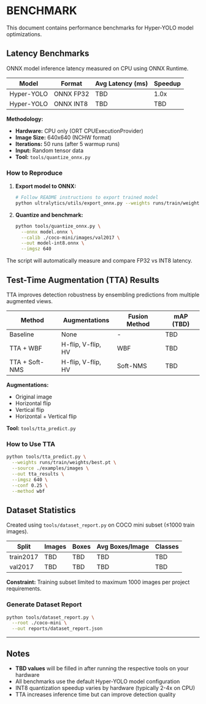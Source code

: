 # BENCHMARK

This document contains performance benchmarks for Hyper-YOLO model optimizations.

## Latency Benchmarks

ONNX model inference latency measured on CPU using ONNX Runtime.

| Model        | Format    | Avg Latency (ms) | Speedup |
|--------------|-----------|------------------|---------|
| Hyper-YOLO   | ONNX FP32 | TBD              | 1.0x    |
| Hyper-YOLO   | ONNX INT8 | TBD              | TBD     |

**Methodology:**
- **Hardware:** CPU only (ORT CPUExecutionProvider)
- **Image Size:** 640x640 (NCHW format)
- **Iterations:** 50 runs (after 5 warmup runs)
- **Input:** Random tensor data
- **Tool:** `tools/quantize_onnx.py`

### How to Reproduce

1. **Export model to ONNX:**
   ```bash
   # Follow README instructions to export trained model
   python ultralytics/utils/export_onnx.py --weights runs/train/weights/best.pt
   ```

2. **Quantize and benchmark:**
   ```bash
   python tools/quantize_onnx.py \
     --onnx model.onnx \
     --calib ./coco-mini/images/val2017 \
     --out model-int8.onnx \
     --imgsz 640
   ```

The script will automatically measure and compare FP32 vs INT8 latency.

## Test-Time Augmentation (TTA) Results

TTA improves detection robustness by ensembling predictions from multiple augmented views.

| Method        | Augmentations      | Fusion Method | mAP (TBD) |
|---------------|--------------------|---------------|-----------|
| Baseline      | None               | -             | TBD       |
| TTA + WBF     | H-flip, V-flip, HV | WBF           | TBD       |
| TTA + Soft-NMS| H-flip, V-flip, HV | Soft-NMS      | TBD       |

**Augmentations:**
- Original image
- Horizontal flip
- Vertical flip
- Horizontal + Vertical flip

**Tool:** `tools/tta_predict.py`

### How to Use TTA

```bash
python tools/tta_predict.py \
  --weights runs/train/weights/best.pt \
  --source ./examples/images \
  --out tta_results \
  --imgsz 640 \
  --conf 0.25 \
  --method wbf
```

## Dataset Statistics

Created using `tools/dataset_report.py` on COCO mini subset (≤1000 train images).

| Split       | Images | Boxes | Avg Boxes/Image | Classes |
|-------------|--------|-------|-----------------|---------|
| train2017   | TBD    | TBD   | TBD             | TBD     |
| val2017     | TBD    | TBD   | TBD             | TBD     |

**Constraint:** Training subset limited to maximum 1000 images per project requirements.

### Generate Dataset Report

```bash
python tools/dataset_report.py \
  --root ./coco-mini \
  --out reports/dataset_report.json
```

---

## Notes

- **TBD values** will be filled in after running the respective tools on your hardware
- All benchmarks use the default Hyper-YOLO model configuration
- INT8 quantization speedup varies by hardware (typically 2-4x on CPU)
- TTA increases inference time but can improve detection quality
